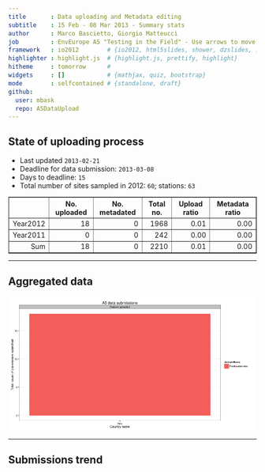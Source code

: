 ```yaml
---
title       : Data uploading and Metadata editing
subtitle    : 15 Feb - 08 Mar 2013 - Summary stats
author      : Marco Bascietto, Giorgio Matteucci
job         : EnvEurope A5 "Testing in the Field" - Use arrows to move between slides
framework   : io2012        # {io2012, html5slides, shower, dzslides, ...}
highlighter : highlight.js  # {highlight.js, prettify, highlight}
hitheme     : tomorrow      # 
widgets     : []            # {mathjax, quiz, bootstrap}
mode        : selfcontained # {standalone, draft}
github:
  user: mbask
  repo: A5DataUpload
---
```













## State of uploading process

* Last updated ``2013-02-21``
* Deadline for data submission: `2013-03-08`
* Days to deadline: ``15``
* Total number of sites sampled in 2012: ``60``; stations: ``63``


<!-- html table generated in R 2.15.2 by xtable 1.7-0 package -->
<!-- Thu Feb 21 15:34:15 2013 -->
<TABLE border=1>
<TR> <TH>  </TH> <TH> No. uploaded </TH> <TH> No. metadated </TH> <TH> Total no. </TH> <TH> Upload ratio </TH> <TH> Metadata ratio </TH>  </TR>
  <TR> <TD align="right"> Year2012 </TD> <TD align="right">  18 </TD> <TD align="right">   0 </TD> <TD align="right"> 1968 </TD> <TD align="right"> 0.01 </TD> <TD align="right"> 0.00 </TD> </TR>
  <TR> <TD align="right"> Year2011 </TD> <TD align="right">   0 </TD> <TD align="right">   0 </TD> <TD align="right"> 242 </TD> <TD align="right"> 0.00 </TD> <TD align="right"> 0.00 </TD> </TR>
  <TR> <TD align="right"> Sum </TD> <TD align="right">  18 </TD> <TD align="right">   0 </TD> <TD align="right"> 2210 </TD> <TD align="right"> 0.01 </TD> <TD align="right"> 0.00 </TD> </TR>
   </TABLE>





---

## Aggregated data

![plot of chunk aggrDataByDomain](figure/A5DAMU-1aggrDataByDomain.png) 


---

## Submissions trend
 

<!-- MotionChart generated in R 2.15.2 by googleVis 0.3.3 package -->
<!-- Thu Feb 21 15:34:15 2013 -->


<!-- jsHeader -->
<script type="text/javascript" src="http://www.google.com/jsapi">
</script>
<script type="text/javascript">
 
// jsData 
function gvisDataMotionChartID358b4e12a3b3 ()
{
  var data = new google.visualization.DataTable();
  var datajson =
[
 [
 "SI001218",
new Date(2013,1,21),
1,
4,
"Italy",
4,
"uploadedDate",
"Terrestrial" 
],
[
 "SI001231-Cedrino",
new Date(2013,1,21),
0.375,
9,
"Italy",
24,
"uploadedDate",
"Freshwater-lake" 
],
[
 "SI001231-Temo",
new Date(2013,1,21),
0.375,
9,
"Italy",
24,
"uploadedDate",
"Freshwater-lake" 
] 
];
data.addColumn('string','siteLTERCode');
data.addColumn('date','submissionDate');
data.addColumn('number','submissionRatio');
data.addColumn('number','parameterNum');
data.addColumn('string','countryName');
data.addColumn('number','totParameters');
data.addColumn('string','action');
data.addColumn('string','domainName');
data.addRows(datajson);
return(data);
}
 
// jsDrawChart
function drawChartMotionChartID358b4e12a3b3() {
  var data = gvisDataMotionChartID358b4e12a3b3();
  var options = {};
options["width"] =    600;
options["height"] =    500;

     var chart = new google.visualization.MotionChart(
       document.getElementById('MotionChartID358b4e12a3b3')
     );
     chart.draw(data,options);
    

}
  
 
// jsDisplayChart 
function displayChartMotionChartID358b4e12a3b3()
{
  google.load("visualization", "1", { packages:["motionchart"] }); 
  google.setOnLoadCallback(drawChartMotionChartID358b4e12a3b3);
}
 
// jsChart 
displayChartMotionChartID358b4e12a3b3()
 
<!-- jsFooter -->  
//-->
</script>
 
<!-- divChart -->
  
<div id="MotionChartID358b4e12a3b3"
  style="width: 600px; height: 500px;">
</div>







